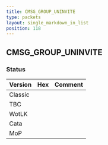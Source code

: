 ```yaml
---
title: CMSG_GROUP_UNINVITE
type: packets
layout: single_markdown_in_list
position: 118
---
```


## CMSG_GROUP_UNINVITE

### Status

Version    | Hex        | Comment
---------- | ---------- | ---------- 
Classic    |            | 
TBC        |            | 
WotLK      |            | 
Cata       |            | 
MoP        |            | 